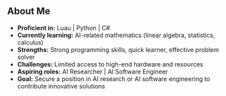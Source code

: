 ## About Me

- **Proficient in:** Luau | Python | C#  
- **Currently learning:** AI-related mathematics (linear algebra, statistics, calculus)  
- **Strengths:** Strong programming skills, quick learner, effective problem solver  
- **Challenges:** Limited access to high-end hardware and resources  
- **Aspiring roles:** AI Researcher | AI Software Engineer  
- **Goal:** Secure a position in AI research or AI software engineering to contribute innovative solutions
